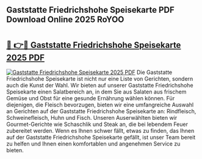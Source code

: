 ## Gaststatte Friedrichshohe Speisekarte PDF Download Online 2025 RoYOO

# <h2><a href="http://gcdvqhl.nevu.top/?p=Gaststatte+Friedrichshohe+Speisekarte">🔗 👉🔴 Gaststatte Friedrichshohe Speisekarte 2025 PDF</a></h2>

[![Gaststatte Friedrichshohe Speisekarte 2025 PDF](https://i.imgur.com/dBaPXMq.png)](http://gcdvqhl.nevu.top/?p=Gaststatte+Friedrichshohe+Speisekarte)
Die Gaststatte Friedrichshohe Speisekarte ist nicht nur eine Liste von Gerichten, sondern auch die Kunst der Wahl. Wir bieten auf unserer Gaststatte Friedrichshohe Speisekarte einen Salatbereich an, in dem Sie aus Salaten aus frischem Gemüse und Obst für eine gesunde Ernährung wählen können. Für diejenigen, die Fleisch bevorzugen, bieten wir eine umfangreiche Auswahl an Gerichten auf der Gaststatte Friedrichshohe Speisekarte an: Rindfleisch, Schweinefleisch, Huhn und Fisch. Unseren Auserwählten bieten wir Gourmet-Gerichte wie Schaschlik und Steak an, die bei lebendem Feuer zubereitet werden. Wenn es Ihnen schwer fällt, etwas zu finden, das Ihnen auf der Gaststatte Friedrichshohe Speisekarte gefällt, ist unser Team bereit zu helfen und Ihnen einen komfortablen und angenehmen Service zu bieten.
